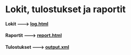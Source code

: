 # Lokit, tulostukset ja raportit

#### Lokit ---> [log.html](log.html)
#### Raportit ---> [report.html](report.html)
#### Tulostukset ---> [output.xml](output.xml)